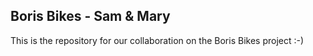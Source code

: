 ## Boris Bikes - Sam & Mary

This is the repository for our collaboration on the Boris Bikes project :-)

